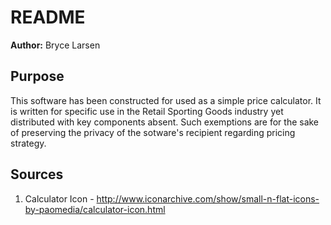 # README
**Author:** Bryce Larsen
## Purpose
This software has been constructed for used as a simple price calculator. It is written for specific use in the Retail
Sporting Goods industry yet distributed with key components absent. Such exemptions are for the sake of preserving the
privacy of the sotware's recipient regarding pricing strategy.

## Sources
1. Calculator Icon - http://www.iconarchive.com/show/small-n-flat-icons-by-paomedia/calculator-icon.html
